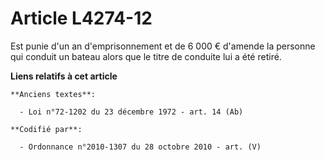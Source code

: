 # Article L4274-12

Est punie d'un an d'emprisonnement et de 6 000 € d'amende la personne qui conduit un bateau alors que le titre de conduite
lui a été retiré.

**Liens relatifs à cet article**

	**Anciens textes**:

	  - Loi n°72-1202 du 23 décembre 1972 - art. 14 (Ab)

	**Codifié par**:

	  - Ordonnance n°2010-1307 du 28 octobre 2010 - art. (V)
